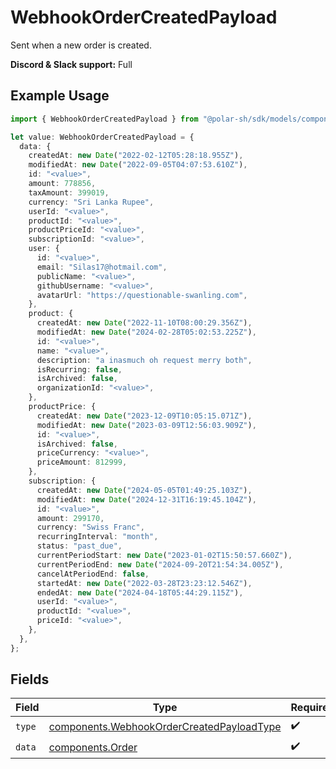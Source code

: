 # WebhookOrderCreatedPayload

Sent when a new order is created.

**Discord & Slack support:** Full

## Example Usage

```typescript
import { WebhookOrderCreatedPayload } from "@polar-sh/sdk/models/components";

let value: WebhookOrderCreatedPayload = {
  data: {
    createdAt: new Date("2022-02-12T05:28:18.955Z"),
    modifiedAt: new Date("2022-09-05T04:07:53.610Z"),
    id: "<value>",
    amount: 778856,
    taxAmount: 399019,
    currency: "Sri Lanka Rupee",
    userId: "<value>",
    productId: "<value>",
    productPriceId: "<value>",
    subscriptionId: "<value>",
    user: {
      id: "<value>",
      email: "Silas17@hotmail.com",
      publicName: "<value>",
      githubUsername: "<value>",
      avatarUrl: "https://questionable-swanling.com",
    },
    product: {
      createdAt: new Date("2022-11-10T08:00:29.356Z"),
      modifiedAt: new Date("2024-02-28T05:02:53.225Z"),
      id: "<value>",
      name: "<value>",
      description: "a inasmuch oh request merry both",
      isRecurring: false,
      isArchived: false,
      organizationId: "<value>",
    },
    productPrice: {
      createdAt: new Date("2023-12-09T10:05:15.071Z"),
      modifiedAt: new Date("2023-03-09T12:56:03.909Z"),
      id: "<value>",
      isArchived: false,
      priceCurrency: "<value>",
      priceAmount: 812999,
    },
    subscription: {
      createdAt: new Date("2024-05-05T01:49:25.103Z"),
      modifiedAt: new Date("2024-12-31T16:19:45.104Z"),
      id: "<value>",
      amount: 299170,
      currency: "Swiss Franc",
      recurringInterval: "month",
      status: "past_due",
      currentPeriodStart: new Date("2023-01-02T15:50:57.660Z"),
      currentPeriodEnd: new Date("2024-09-20T21:54:34.005Z"),
      cancelAtPeriodEnd: false,
      startedAt: new Date("2022-03-28T23:23:12.546Z"),
      endedAt: new Date("2024-04-18T05:44:29.115Z"),
      userId: "<value>",
      productId: "<value>",
      priceId: "<value>",
    },
  },
};
```

## Fields

| Field                                                                                                  | Type                                                                                                   | Required                                                                                               | Description                                                                                            |
| ------------------------------------------------------------------------------------------------------ | ------------------------------------------------------------------------------------------------------ | ------------------------------------------------------------------------------------------------------ | ------------------------------------------------------------------------------------------------------ |
| `type`                                                                                                 | [components.WebhookOrderCreatedPayloadType](../../models/components/webhookordercreatedpayloadtype.md) | :heavy_check_mark:                                                                                     | N/A                                                                                                    |
| `data`                                                                                                 | [components.Order](../../models/components/order.md)                                                   | :heavy_check_mark:                                                                                     | N/A                                                                                                    |